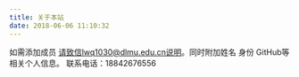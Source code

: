 ```yaml
---
title: 关于本站
date: 2018-06-06 11:10:32
---
```

 如需添加成员 请致信lwq1030@dlmu.edu.cn说明。同时附加姓名 身份 GitHub等相关个人信息。
 联系电话：18842676556
 